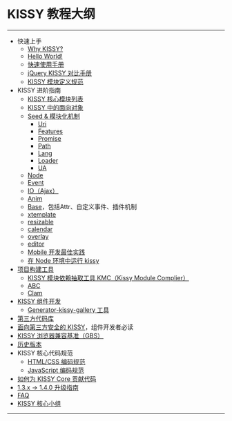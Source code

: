 # KISSY 教程大纲

---------------------------------------

- 快速上手
	- [Why KISSY?](why-kissy.html)
	- [Hello World!](simple-useage.html)
	- [快速使用手册](startup.html)
	- [jQuery KISSY 对比手册](http://cyj.me/jquery-kissy-rosetta/)
	- [KISSY 模块定义规范](kmd.html)
- KISSY 进阶指南
	- [KISSY 核心模块列表](module-map.html)
	- [KISSY 中的面向对象](oo.html)
	- [Seed & 模块化机制](seed.html) 
		- [Uri](uri.html)
		- [Features](features.html)
		- [Promise](promise.html)
		- [Path](path.html)
		- [Lang](lang.html)
		- [Loader](loader.html)
		- [UA](ua.html)
	- [Node](node.html)
	- [Event](event.html)
	- [IO（Ajax）](io.html)
	- [Anim](anim.html)
	- [Base](base.html)，包括Attr、自定义事件、插件机制
	- [xtemplate](xtemplate.html)
	- [resizable](resizable.html)
	- [calendar](calendar.html)
	- [overlay](overlay.html)
	- [editor](http://docs.kissyui.com/docs/html/api/component/editor/editor.html)
	- [Mobile 开发最佳实践](mobile.html)
	- [在 Node 环境中运行 kissy](nodejs-kissy.html)
- [项目构建工具](tools.html)
	- [KISSY 模块依赖抽取工具 KMC（Kissy Module Complier）](kmc.html)
	- [ABC](http://abc.f2e.taobao.net/)
	- [Clam](clam.html)
- [KISSY 组件开发](http://gallery.kissyui.com/guide)
	- [Generator-kissy-gallery 工具](http://gallery.kissyui.com/quickstart)
- [第三方代码库](third-party-lib.html)
- [面向第三方安全的 KISSY](https://github.com/lorrylockie/tpap/wiki)，组件开发者必读
- [KISSY 浏览器兼容基准（GBS）](gbs.html)
- [历史版本](history.html)
- KISSY 核心代码规范
	- [HTML/CSS 编码规范](http://google-styleguide.googlecode.com/svn/trunk/htmlcssguide.xml)
	- [JavaScript 编码规范](http://docs.kissyui.com/source/tutorials/style-guide/google/javascriptguide.xml)
- [如何为 KISSY Core 贡献代码](https://github.com/kissyteam/kissy/blob/master/CONTRIBUTING.md)
- [1.3.x -> 1.4.0 升级指南](upgrade.html)
- [FAQ](faq.html)
- [KISSY 核心小组](core-team.html)


-----------------------------------------------
